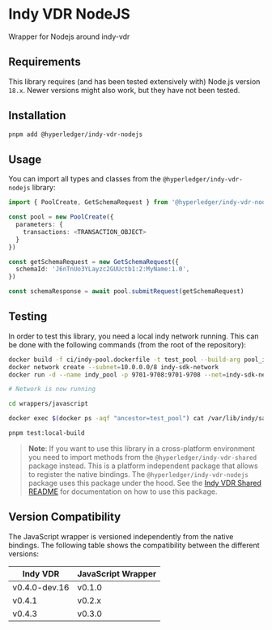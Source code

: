 # Indy VDR NodeJS

Wrapper for Nodejs around indy-vdr

## Requirements

This library requires (and has been tested extensively with) Node.js version `18.x`. Newer versions might also work, but they have not been tested.

## Installation

```sh
pnpm add @hyperledger/indy-vdr-nodejs
```

## Usage

You can import all types and classes from the `@hyperledger/indy-vdr-nodejs` library:

```typescript
import { PoolCreate, GetSchemaRequest } from '@hyperledger/indy-vdr-nodejs'

const pool = new PoolCreate({
  parameters: {
    transactions: <TRANSACTION_OBJECT>
  }
})

const getSchemaRequest = new GetSchemaRequest({
  schemaId: 'J6nTnUo3YLayzc2GUUctb1:2:MyName:1.0',
})

const schemaResponse = await pool.submitRequest(getSchemaRequest)
```

## Testing

In order to test this library, you need a local indy network running. This can be done with the following commands (from the root of the repository):

```sh
docker build -f ci/indy-pool.dockerfile -t test_pool --build-arg pool_ip=10.0.0.2 ci
docker network create --subnet=10.0.0.0/8 indy-sdk-network
docker run -d --name indy_pool -p 9701-9708:9701-9708 --net=indy-sdk-network test_pool

# Network is now running

cd wrappers/javascript

docker exec $(docker ps -aqf "ancestor=test_pool") cat /var/lib/indy/sandbox/pool_transactions_genesis >> genesis.txn

pnpm test:local-build
```

> **Note**: If you want to use this library in a cross-platform environment you need to import methods from the `@hyperledger/indy-vdr-shared` package instead. This is a platform independent package that allows to register the native bindings. The `@hyperledger/indy-vdr-nodejs` package uses this package under the hood. See the [Indy VDR Shared README](https://github.com/hyperledger/indy-vdr/tree/main/wrappers/javascript/indy-vdr-shared/README.md) for documentation on how to use this package.

## Version Compatibility

The JavaScript wrapper is versioned independently from the native bindings. The following table shows the compatibility between the different versions:

| Indy VDR      | JavaScript Wrapper |
| ------------- | ------------------ |
| v0.4.0-dev.16 | v0.1.0             |
| v0.4.1        | v0.2.x             |
| v0.4.3        | v0.3.0             |